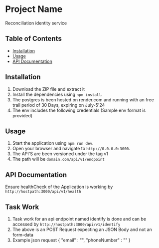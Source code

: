 # Project Name

Reconciliation identity service

## Table of Contents

- [Installation](#installation)
- [Usage](#usage)
- [API Documentation](#api-documentation)

## Installation

1. Download the ZIP file and extract it
2. Install the dependencies using `npm install`.
3. The postgres is been hosted on render.com and running with an free trail period of 30 Days, expiring on July-5'24
4. The env includes the following credentials (Sample env format is provided)

## Usage

1. Start the application using `npm run dev`.
2. Open your browser and navigate to `http://0.0.0.0:3000`.
3. The API'S are been versioned under the tag v1
4. The path will be `domain.com/api/v1/endpoint`

## API Documentation

Ensure healthCheck of the Application is working by `http://hostpath:3000/api/v1/health`

## Task Work

1. Task work for an api endpoint named identify is done and can be accessed by `http://hostpath:3000/api/v1/identify`
2. The above is an POST Request expecting an JSON Body and not an form-data
3. Example json request { "email" : "", "phoneNumber" : "" }

